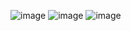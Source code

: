 ![image](https://github.com/oregonyuky/UNOESTE/assets/152916454/3174fd0c-16e1-4e2e-950e-2845fd594740)
![image](https://github.com/oregonyuky/UNOESTE/assets/152916454/da75c296-1bb5-48e6-b902-8f9f8e5806d7)
![image](https://github.com/oregonyuky/UNOESTE/assets/152916454/82936808-5dc6-4cf6-a038-d5be84df82a0)


